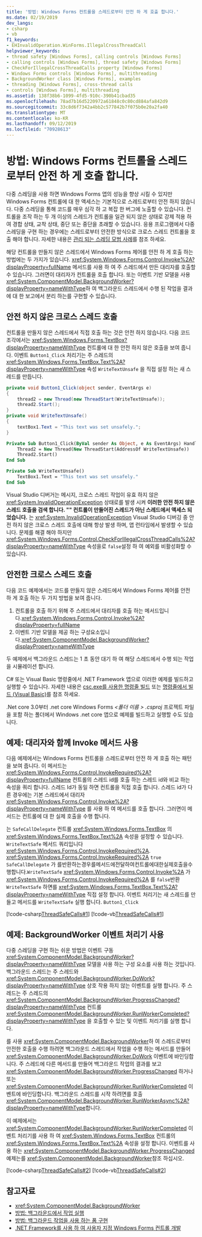 ```yaml
---
title: '방법: Windows Forms 컨트롤을 스레드로부터 안전 하 게 호출 합니다.'
ms.date: 02/19/2019
dev_langs:
- csharp
- vb
f1_keywords:
- EHInvalidOperation.WinForms.IllegalCrossThreadCall
helpviewer_keywords:
- thread safety [Windows Forms], calling controls [Windows Forms]
- calling controls [Windows Forms], thread safety [Windows Forms]
- CheckForIllegalCrossThreadCalls property [Windows Forms]
- Windows Forms controls [Windows Forms], multithreading
- BackgroundWorker class [Windows Forms], examples
- threading [Windows Forms], cross-thread calls
- controls [Windows Forms], multithreading
ms.assetid: 138f38b6-1099-4fd5-910c-390b41cbad35
ms.openlocfilehash: 78ad7b16d5220972a61848c0c80cd884afa842d9
ms.sourcegitcommit: 33c8d6f7342a4bb2c577842b7f075b0e20a2fa40
ms.translationtype: MT
ms.contentlocale: ko-KR
ms.lasthandoff: 09/12/2019
ms.locfileid: "70928613"
---
```

# <a name="how-to-make-thread-safe-calls-to-windows-forms-controls"></a>방법: Windows Forms 컨트롤을 스레드로부터 안전 하 게 호출 합니다.

다중 스레딩을 사용 하면 Windows Forms 앱의 성능을 향상 시킬 수 있지만 Windows Forms 컨트롤에 대 한 액세스는 기본적으로 스레드로부터 안전 하지 않습니다. 다중 스레딩을 통해 코드를 매우 심각 하 고 복잡 한 버그에 노출할 수 있습니다. 컨트롤을 조작 하는 두 개 이상의 스레드가 컨트롤을 일관 되지 않은 상태로 강제 적용 하 여 경합 상태, 교착 상태, 중단 또는 중단을 초래할 수 있습니다. 응용 프로그램에서 다중 스레딩을 구현 하는 경우에는 스레드로부터 안전한 방식으로 크로스 스레드 컨트롤을 호출 해야 합니다. 자세한 내용은 [관리 되는 스레딩 모범 사례](../../../standard/threading/managed-threading-best-practices.md)를 참조 하세요. 

해당 컨트롤을 만들지 않은 스레드에서 Windows Forms 제어를 안전 하 게 호출 하는 방법에는 두 가지가 있습니다. <xref:System.Windows.Forms.Control.Invoke%2A?displayProperty=fullName> 메서드를 사용 하 여 주 스레드에서 만든 대리자를 호출할 수 있습니다. 그러면이 대리자가 컨트롤을 호출 합니다. 또는 이벤트 기반 모델을 사용 <xref:System.ComponentModel.BackgroundWorker?displayProperty=nameWithType>하 여 백그라운드 스레드에서 수행 된 작업을 결과에 대 한 보고에서 분리 하는를 구현할 수 있습니다. 

## <a name="unsafe-cross-thread-calls"></a>안전 하지 않은 크로스 스레드 호출

컨트롤을 만들지 않은 스레드에서 직접 호출 하는 것은 안전 하지 않습니다. 다음 코드 조각에서는 <xref:System.Windows.Forms.TextBox?displayProperty=nameWithType> 컨트롤에 대 한 안전 하지 않은 호출을 보여 줍니다. 이벤트 `Button1_Click` 처리기는 주 스레드의 <xref:System.Windows.Forms.TextBox.Text%2A?displayProperty=nameWithType> 속성 `WriteTextUnsafe` 을 직접 설정 하는 새 스레드를 만듭니다. 

```csharp
private void Button1_Click(object sender, EventArgs e)
{
    thread2 = new Thread(new ThreadStart(WriteTextUnsafe));
    thread2.Start();
}
private void WriteTextUnsafe()
{
    textBox1.Text = "This text was set unsafely.";
}
```

```vb
Private Sub Button1_Click(ByVal sender As Object, e As EventArgs) Handles Button1.Click
    Thread2 = New Thread(New ThreadStart(AddressOf WriteTextUnsafe))
    Thread2.Start()
End Sub

Private Sub WriteTextUnsafe()
    TextBox1.Text = "This text was set unsafely."
End Sub
```

Visual Studio 디버거는 메시지, 크로스 스레드 작업이 유효 하지 않은 <xref:System.InvalidOperationException> 상태로를 발생 시켜 **이러한 안전 하지 않은 스레드 호출을 검색 합니다. "" 컨트롤이 만들어진 스레드가 아닌 스레드에서 액세스 되었습니다.** 는 <xref:System.InvalidOperationException> Visual Studio 디버깅 중 안전 하지 않은 크로스 스레드 호출에 대해 항상 발생 하며, 앱 런타임에서 발생할 수 있습니다. 문제를 해결 해야 하지만 <xref:System.Windows.Forms.Control.CheckForIllegalCrossThreadCalls%2A?displayProperty=nameWithType> 속성을로 `false`설정 하 여 예외를 비활성화할 수 있습니다.

## <a name="safe-cross-thread-calls"></a>안전한 크로스 스레드 호출 

다음 코드 예제에서는 코드를 만들지 않은 스레드에서 Windows Forms 제어를 안전 하 게 호출 하는 두 가지 방법을 보여 줍니다. 

1. 컨트롤을 호출 하기 위해 주 스레드에서 대리자를 호출 하는 메서드입니다.<xref:System.Windows.Forms.Control.Invoke%2A?displayProperty=fullName> 
2. 이벤트 기반 모델을 제공 하는 구성요소입니다.<xref:System.ComponentModel.BackgroundWorker?displayProperty=nameWithType> 

두 예제에서 백그라운드 스레드는 1 초 동안 대기 하 여 해당 스레드에서 수행 되는 작업을 시뮬레이션 합니다. 

C# 또는 Visual Basic 명령줄에서 .NET Framework 앱으로 이러한 예제를 빌드하고 실행할 수 있습니다. 자세한 내용은 [csc.exe를 사용한 명령줄 빌드](../../../csharp/language-reference/compiler-options/command-line-building-with-csc-exe.md) 또는 [명령줄에서 빌드 (Visual Basic)](../../../visual-basic/reference/command-line-compiler/building-from-the-command-line.md)를 참조 하세요. 

.Net core 3.0부터 .net core Windows Forms  *\<폴더 이름 > .csproj* 프로젝트 파일을 포함 하는 폴더에서 Windows .net core 앱으로 예제를 빌드하고 실행할 수도 있습니다. 

## <a name="example-use-the-invoke-method-with-a-delegate"></a>예제: 대리자와 함께 Invoke 메서드 사용

다음 예제에서는 Windows Forms 컨트롤을 스레드로부터 안전 하 게 호출 하는 패턴을 보여 줍니다. 이 메서드는 <xref:System.Windows.Forms.Control.InvokeRequired%2A?displayProperty=fullName> 컨트롤의 스레드 id를 호출 하는 스레드 id와 비교 하는 속성을 쿼리 합니다. 스레드 Id가 동일 하면 컨트롤을 직접 호출 합니다. 스레드 id가 다른 경우에는 기본 스레드에서 대리자 <xref:System.Windows.Forms.Control.Invoke%2A?displayProperty=nameWithType> 를 사용 하 여 메서드를 호출 합니다. 그러면이 메서드는 컨트롤에 대 한 실제 호출을 수행 합니다.

는 `SafeCallDelegate` 컨트롤 <xref:System.Windows.Forms.TextBox> 의<xref:System.Windows.Forms.TextBox.Text%2A> 속성을 설정할 수 있습니다. `WriteTextSafe` 메서드 쿼리입니다<xref:System.Windows.Forms.Control.InvokeRequired%2A>. <xref:System.Windows.Forms.Control.InvokeRequired%2A> `true` `SafeCallDelegate` 가 를반환하는경우를메서드에전달하여컨트롤에대한실제호출을수행합니다.`WriteTextSafe` <xref:System.Windows.Forms.Control.Invoke%2A> 가 <xref:System.Windows.Forms.Control.InvokeRequired%2A> 를 `false`반환 `WriteTextSafe` 하면를 <xref:System.Windows.Forms.TextBox.Text%2A?displayProperty=nameWithType> 직접 설정 합니다. 이벤트 처리기는 새 스레드를 만들고 메서드를 `WriteTextSafe` 실행 합니다. `Button1_Click` 

 [!code-csharp[ThreadSafeCalls#1](~/samples/snippets/winforms/thread-safe/example1/cs/Form1.cs)]
 [!code-vb[ThreadSafeCalls#1](~/samples/snippets/winforms/thread-safe/example1/vb/Form1.vb)]  

## <a name="example-use-a-backgroundworker-event-handler"></a>예제: BackgroundWorker 이벤트 처리기 사용

다중 스레딩을 구현 하는 쉬운 방법은 이벤트 구동 <xref:System.ComponentModel.BackgroundWorker?displayProperty=nameWithType> 모델을 사용 하는 구성 요소를 사용 하는 것입니다. 백그라운드 스레드는 주 스레드와 <xref:System.ComponentModel.BackgroundWorker.DoWork?displayProperty=nameWithType> 상호 작용 하지 않는 이벤트를 실행 합니다. 주 스레드는 주 스레드의 <xref:System.ComponentModel.BackgroundWorker.ProgressChanged?displayProperty=nameWithType> 컨트롤 <xref:System.ComponentModel.BackgroundWorker.RunWorkerCompleted?displayProperty=nameWithType> 을 호출할 수 있는 및 이벤트 처리기를 실행 합니다.

를 사용 <xref:System.ComponentModel.BackgroundWorker>하 여 스레드로부터 안전한 호출을 수행 하려면 백그라운드 스레드에서 작업을 수행 하는 메서드를 만들어 <xref:System.ComponentModel.BackgroundWorker.DoWork> 이벤트에 바인딩합니다. 주 스레드에 다른 메서드를 만들어 백그라운드 작업의 결과를 보고 <xref:System.ComponentModel.BackgroundWorker.ProgressChanged> 하거나 또는 <xref:System.ComponentModel.BackgroundWorker.RunWorkerCompleted> 이벤트에 바인딩합니다. 백그라운드 스레드를 시작 하려면를 호출 <xref:System.ComponentModel.BackgroundWorker.RunWorkerAsync%2A?displayProperty=nameWithType>합니다. 

이 예제에서는 <xref:System.ComponentModel.BackgroundWorker.RunWorkerCompleted> 이벤트 처리기를 사용 하 여 <xref:System.Windows.Forms.TextBox> 컨트롤의 <xref:System.Windows.Forms.TextBox.Text%2A> 속성을 설정 합니다. 이벤트를 사용 하는 <xref:System.ComponentModel.BackgroundWorker.ProgressChanged> 예제는를 <xref:System.ComponentModel.BackgroundWorker>참조 하십시오. 

 [!code-csharp[ThreadSafeCalls#2](~/samples/snippets/winforms/thread-safe/example2/cs/Form1.cs)]
 [!code-vb[ThreadSafeCalls#2](~/samples/snippets/winforms/thread-safe/example2/vb/Form1.vb)]  

## <a name="see-also"></a>참고자료

- <xref:System.ComponentModel.BackgroundWorker>
- [방법: 백그라운드에서 작업 실행](how-to-run-an-operation-in-the-background.md)
- [방법: 백그라운드 작업을 사용 하는 폼 구현](how-to-implement-a-form-that-uses-a-background-operation.md)
- [.NET Framework를 사용 하 여 사용자 지정 Windows Forms 컨트롤 개발](developing-custom-windows-forms-controls.md)
